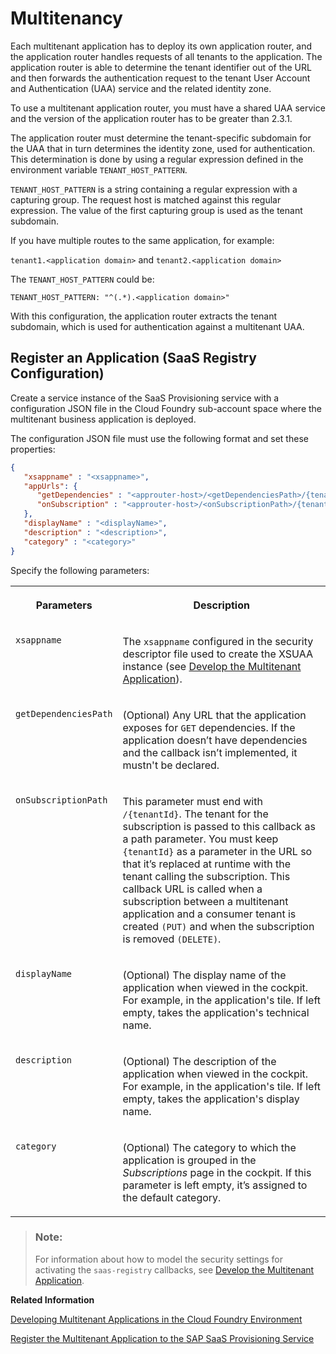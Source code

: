 <!-- loio5310fc31caad4707be9126377e144627 -->

# Multitenancy

Each multitenant application has to deploy its own application router, and the application router handles requests of all tenants to the application. The application router is able to determine the tenant identifier out of the URL and then forwards the authentication request to the tenant User Account and Authentication \(UAA\) service and the related identity zone.

To use a multitenant application router, you must have a shared UAA service and the version of the application router has to be greater than 2.3.1.

The application router must determine the tenant-specific subdomain for the UAA that in turn determines the identity zone, used for authentication. This determination is done by using a regular expression defined in the environment variable `TENANT_HOST_PATTERN`.

`TENANT_HOST_PATTERN` is a string containing a regular expression with a capturing group. The request host is matched against this regular expression. The value of the first capturing group is used as the tenant subdomain.

If you have multiple routes to the same application, for example:

`tenant1.<application domain>` and `tenant2.<application domain>`

The `TENANT_HOST_PATTERN` could be:

`TENANT_HOST_PATTERN: "^(.*).<application domain>"`

With this configuration, the application router extracts the tenant subdomain, which is used for authentication against a multitenant UAA.



<a name="loio5310fc31caad4707be9126377e144627__section_a4v_m4y_1jb"/>

## Register an Application \(SaaS Registry Configuration\)

Create a service instance of the SaaS Provisioning service with a configuration JSON file in the Cloud Foundry sub-account space where the multitenant business application is deployed.

The configuration JSON file must use the following format and set these properties:

```json
{
   "xsappname" : "<xsappname>",
   "appUrls": {
      "getDependencies" : "<approuter-host>/<getDependenciesPath>/{tenantId}",
      "onSubscription" : "<approuter-host>/<onSubscriptionPath>/{tenantId}"
   },
   "displayName" : "<displayName>",
   "description" : "<description>",
   "category" : "<category>"
}
```

Specify the following parameters:


<table>
<tr>
<th valign="top">

Parameters

</th>
<th valign="top">

Description

</th>
</tr>
<tr>
<td valign="top">

`xsappname`

</td>
<td valign="top">

The `xsappname` configured in the security descriptor file used to create the XSUAA instance \(see [Develop the Multitenant Application](develop-the-multitenant-application-ff54047.md)\).

</td>
</tr>
<tr>
<td valign="top">

`getDependenciesPath`

</td>
<td valign="top">

\(Optional\) Any URL that the application exposes for `GET` dependencies. If the application doesn’t have dependencies and the callback isn’t implemented, it mustn't be declared.

</td>
</tr>
<tr>
<td valign="top">

`onSubscriptionPath`

</td>
<td valign="top">

This parameter must end with `/{tenantId}`. The tenant for the subscription is passed to this callback as a path parameter. You must keep `{tenantId}` as a parameter in the URL so that it’s replaced at runtime with the tenant calling the subscription. This callback URL is called when a subscription between a multitenant application and a consumer tenant is created `(PUT)` and when the subscription is removed `(DELETE)`.

</td>
</tr>
<tr>
<td valign="top">

`displayName`

</td>
<td valign="top">

\(Optional\) The display name of the application when viewed in the cockpit. For example, in the application's tile. If left empty, takes the application's technical name.

</td>
</tr>
<tr>
<td valign="top">

`description`

</td>
<td valign="top">

\(Optional\) The description of the application when viewed in the cockpit. For example, in the application's tile. If left empty, takes the application's display name.

</td>
</tr>
<tr>
<td valign="top">

`category`

</td>
<td valign="top">

\(Optional\) The category to which the application is grouped in the *Subscriptions* page in the cockpit. If this parameter is left empty, it’s assigned to the default category.

</td>
</tr>
</table>

> ### Note:  
> For information about how to model the security settings for activating the `saas-registry` callbacks, see [Develop the Multitenant Application](develop-the-multitenant-application-ff54047.md).

**Related Information**  


[Developing Multitenant Applications in the Cloud Foundry Environment](developing-multitenant-applications-in-the-cloud-foundry-environment-5e8a2b7.md "In the Cloud Foundry environment, you can develop and run multitenant applications, and share them with multiple consumers simultaneously on SAP BTP.")

[Register the Multitenant Application to the SAP SaaS Provisioning Service](register-the-multitenant-application-to-the-sap-saas-provisioning-service-3971151.md "To make a multitenant application available for subscription to SaaS consumer tenants, you (the application provider) must register the application in the Cloud Foundry environment via the SaaS Provisioning Service (technical name: saas-registry).")

